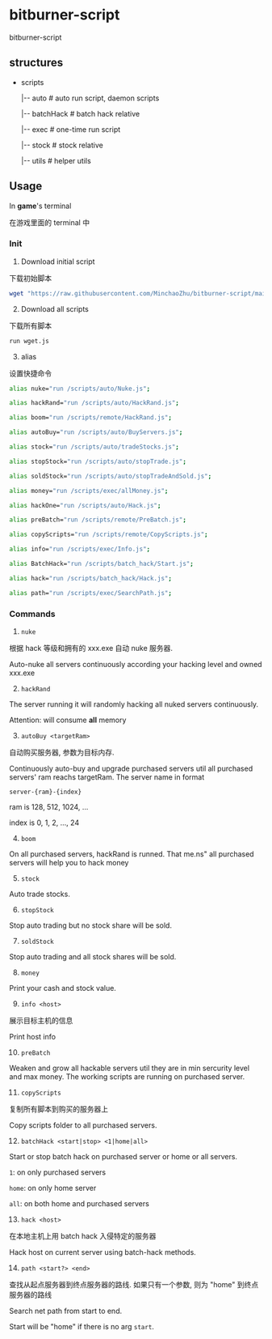 # bitburner-script
bitburner-script

## structures
- scripts

    |-- auto        # auto run script, daemon scripts
    
    |-- batchHack   # batch hack relative

    |-- exec        # one-time run script 
    
    |-- stock       # stock relative
    
    |-- utils       # helper utils
    
## Usage
 In **game**'s terminal
 
 在游戏里面的 terminal 中
### Init
1. Download initial script

下载初始脚本

```bash
wget "https://raw.githubusercontent.com/MinchaoZhu/bitburner-script/main/scripts/wget.js" wget.js
```

2. Download all scripts

下载所有脚本

```bash
run wget.js
```

3. alias

设置快捷命令

```bash
alias nuke="run /scripts/auto/Nuke.js";

alias hackRand="run /scripts/auto/HackRand.js";

alias boom="run /scripts/remote/HackRand.js";

alias autoBuy="run /scripts/auto/BuyServers.js";

alias stock="run /scripts/auto/tradeStocks.js";

alias stopStock="run /scripts/auto/stopTrade.js";

alias soldStock="run /scripts/auto/stopTradeAndSold.js";

alias money="run /scripts/exec/allMoney.js";

alias hackOne="run /scripts/auto/Hack.js";

alias preBatch="run /scripts/remote/PreBatch.js";

alias copyScripts="run /scripts/remote/CopyScripts.js";

alias info="run /scripts/exec/Info.js";

alias BatchHack="run /scripts/batch_hack/Start.js";

alias hack="run /scripts/batch_hack/Hack.js";

alias path="run /scripts/exec/SearchPath.js";
```
### Commands
1. ```nuke```

根据 hack 等级和拥有的 xxx.exe 自动 nuke 服务器.

Auto-nuke all servers continuously according your hacking level and owned xxx.exe

2. ```hackRand```

The server running it will randomly hacking all nuked servers continuously.

Attention: will consume **all** memory

3. ```autoBuy <targetRam>```

自动购买服务器, 参数为目标内存.

Continuously auto-buy and upgrade purchased servers util all purchased servers' ram reachs targetRam. The server name in format 
```
server-{ram}-{index}
```

ram is 128, 512, 1024, ...

index is 0, 1, 2, ..., 24

4. ```boom```

On all purchased servers, hackRand is runned. That me.ns" all purchased servers will help you to hack money

5. ```stock```

Auto trade stocks.

6. ```stopStock```

Stop auto trading but no stock share will be sold.

7. ```soldStock```

Stop auto trading and all stock shares will be sold.

8. ```money```

Print your cash and stock value.

9. ```info <host>```

展示目标主机的信息

Print host info

10. ```preBatch```

Weaken and grow all hackable servers util they are in min sercurity level and max money. The working scripts are running on purchased server.

11. ```copyScripts```

复制所有脚本到购买的服务器上

Copy scripts folder to all purchased servers.

12. ```batchHack <start|stop> <1|home|all>```

Start or stop batch hack on purchased server or home or all servers.

```1```: on only purchased servers

```home```: on only home server

```all```: on both home and purchased servers

13. ```hack <host>```

在本地主机上用 batch hack 入侵特定的服务器

Hack host on current server using batch-hack methods.

14. ```path <start?> <end>```

查找从起点服务器到终点服务器的路线. 如果只有一个参数, 则为 "home" 到终点服务器的路线

Search net path from start to end.

Start will be "home" if there is no arg `start`.
